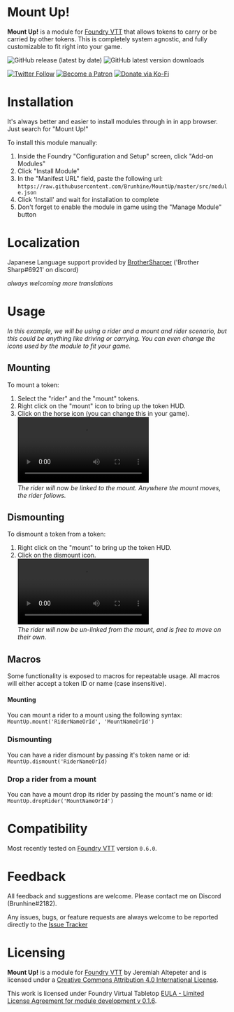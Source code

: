 
# Mount Up!
**Mount Up!** is a module for [Foundry VTT](https://foundryvtt.com/  "Foundry VTT") that allows tokens to carry or be carried by other tokens. This is completely system agnostic, and fully customizable to fit right into your game.

![GitHub release (latest by date)](https://img.shields.io/github/v/release/brunhine/mountup?style=flat-square)
![GitHub latest version downloads](https://img.shields.io/github/downloads/brunhine/mountup/latest/total?style=flat-square)

[![Twitter Follow](https://img.shields.io/badge/follow-%40Brunhine-blue.svg?style=flat-square&logo=twitter)](https://twitter.com/brunhine)
[![Become a Patron](https://img.shields.io/badge/support-patreon-orange.svg?style=flat-square&logo=patreon)](https://www.patreon.com/brunhine)
[![Donate via Ko-Fi](https://img.shields.io/badge/support-ko--fi-ff4646?style=flat-square&logo=ko-fi)](https://ko-fi.com/brunhine)

# Installation
It's always better and easier to install modules through in in app browser. Just search for "Mount Up!"

To install this module manually:
1. Inside the Foundry "Configuration and Setup" screen, click "Add-on Modules"
2. Click "Install Module"
3. In the "Manifest URL" field, paste the following url:
`https://raw.githubusercontent.com/Brunhine/MountUp/master/src/module.json`
4. Click 'Install' and wait for installation to complete
5. Don't forget to enable the module in game using the "Manage Module" button

# Localization
Japanese Language support provided by [BrotherSharper](https://github.com/BrotherSharper) ('Brother Sharp#6921' on discord)

*always welcoming more translations*

# Usage
*In this example, we will be using a rider and a mount and rider scenario, but this could be anything like driving or carrying. You can even change the icons used by the module to fit your game.*

## Mounting
To mount a token:
1. Select the "rider" and the "mount" tokens.
2. Right click on the "mount" icon to bring up the token HUD.
3. Click on the horse icon (you can change this in your game).\
![mount example](/examples/mount-example.webm)\
*The rider will now be linked to the mount. Anywhere the mount moves, the rider follows.*

## Dismounting
To dismount a token from a token:
1. Right click on the "mount" to bring up the token HUD.
2. Click on the dismount icon.\
![dismount example](/examples/dismount-example.webm)\
*The rider will now be un-linked from the mount, and is free to move on their own.*

## Macros
Some functionality is exposed to macros for repeatable usage. All macros will either accept a token ID or name (case insensitive).

#### Mounting
You can mount a rider to a mount using the following syntax:
`MountUp.mount('RiderNameOrId', 'MountNameOrId')`

### Dismounting
You can have a rider dismount by passing it's token name or id:
`MountUp.dismount('RiderNameOrId)`

### Drop a rider from a mount
You can have a mount drop its rider by passing the mount's name or id:
`MountUp.dropRider('MountNameOrId')`

# Compatibility
Most recently tested on [Foundry VTT](https://foundryvtt.com/  "Foundry VTT") version `0.6.0`.

# Feedback
All feedback and suggestions are welcome. Please contact me on Discord (Brunhine#2182).

Any issues, bugs, or feature requests are always welcome to be reported directly to the [Issue Tracker]([https://gitlab.com/brunhine/foundry-mountup/-/issues](https://gitlab.com/brunhine/foundry-mountup/-/issues)  "Issue Tracker")

# Licensing
**Mount Up!** is a module for [Foundry VTT](https://foundryvtt.com/  "Foundry VTT") by Jeremiah Altepeter and is licensed under a [Creative Commons Attribution 4.0 International License](http://creativecommons.org/licenses/by/4.0/).

This work is licensed under Foundry Virtual Tabletop [EULA - Limited License Agreement for module development v 0.1.6](https://foundryvtt.com/article/license/).
